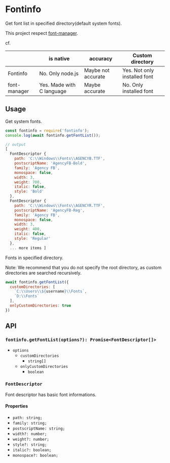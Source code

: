 # Fontinfo

Get font list in specified directory(default system fonts).

This project respect [font-manager](https://github.com/foliojs/font-manager).

cf.

||is native|accuracy|Custom directory|
|---|---|---|---|
|Fontinfo|No. Only node.js|Maybe not accurate|Yes. Not only installed font|
|font-manager|Yes. Made with C language|Maybe accurate|No. Only installed font|

## Usage

Get system fonts.

```js
const fontinfo = require('fontinfo');
console.log(await fontinfo.getFontList());

// output
[
  FontDescriptor {
    path: 'C:\\Windows\\Fonts\\AGENCYB.TTF',
    postscriptName: 'AgencyFB-Bold',
    family: 'Agency FB',
    monospace: false,
    width: 3,
    weight: 700,
    italic: false,
    style: 'Bold'
  },
  FontDescriptor {
    path: 'C:\\Windows\\Fonts\\AGENCYR.TTF',
    postscriptName: 'AgencyFB-Reg',
    family: 'Agency FB',
    monospace: false,
    width: 3,
    weight: 400,
    italic: false,
    style: 'Regular'
  },
  ... more items ]
```

Fonts in specified directory.

Note: We recommend that you do not specify the root directory, as custom directories are searched recursively.

```js
await fontinfo.getFontList({
  customDirectories: [
    `C:\\Users\\${username}\\Fonts`,
    `D:\\Fonts`
  ],
  onlyCustomDirectories: true
})
```

## API

### `fontinfo.getFontList(options?): Promise<FontDescriptor[]>`

- `options`
  - `customDirectories`
    - `string[]`
  - `onlyCustomDirectories`
    - `boolean`

### `FontDescriptor`

Font descriptor has basic font informations.

#### Properties

- `path: string;`
- `family: string;`
- `postscriptName: string;`
- `width?: number;`
- `weight?: number;`
- `style?: string;`
- `italic?: boolean;`
- `monospace?: boolean;`